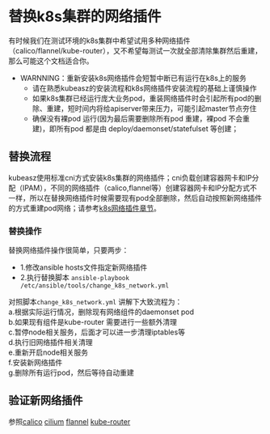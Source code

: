 # 替换k8s集群的网络插件

有时候我们在测试环境的k8s集群中希望试用多种网络插件（calico/flannel/kube-router），又不希望每测试一次就全部清除集群然后重建，那么可能这个文档适合你。  
- WARNNING：重新安装k8s网络插件会短暂中断已有运行在k8s上的服务
  - 请在熟悉kubeasz的安装流程和k8s网络插件安装流程的基础上谨慎操作
  - 如果k8s集群已经运行庞大业务pod，重装网络插件时会引起所有pod的删除、重建，短时间内将给apiserver带来压力，可能引起master节点夯住
  - 确保没有裸pod 运行(因为最后需要删除所有pod 重建，裸pod 不会重建)，即所有pod 都是由 deploy/daemonset/statefulset 等创建；

## 替换流程

kubeasz使用标准cni方式安装k8s集群的网络插件；cni负载创建容器网卡和IP分配（IPAM），不同的网络插件（calico,flannel等）创建容器网卡和IP分配方式不一样，所以在替换网络插件时候需要现有pod全部删除，然后自动按照新网络插件的方式重建pod网络；请参考[k8s网络插件章节](../setup/06-install_network_plugin.md)。

### 替换操作

替换网络插件操作很简单，只要两步：  
- 1.修改ansible hosts文件指定新网络插件
- 2.执行替换脚本 `ansible-playbook /etc/ansible/tools/change_k8s_network.yml`

对照脚本`change_k8s_network.yml` 讲解下大致流程为：  
a.根据实际运行情况，删除现有网络组件的daemonset pod  
b.如果现有组件是kube-router 需要进行一些额外清理  
c.暂停node相关服务，后面才可以进一步清理iptables等  
d.执行旧网络插件相关清理  
e.重新开启node相关服务  
f.安装新网络插件  
g.删除所有运行pod，然后等待自动重建  

## 验证新网络插件

参照[calico](../setup/calico.md) [cilium](../setup/cilium.md) [flannel](../setup/flannel.md) [kube-router](../setup/kube-router.md)

